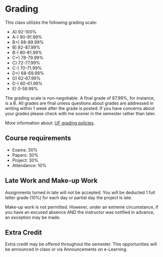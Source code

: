 # Grading

This class utilizes the following grading scale:

* A) 92-100%
* A-) 90-91.99%
* B+) 88-89.99%
* B) 82-87.99%
* B-) 80-81.99%
* C+) 78-79.99%
* C) 72-77.99%
* C-) 70-71.99%
* D+) 68-69.99%
* D) 62-67.99%
* D-) 60-61.99%
* E) 0-59.99%

The grading scale is non-negotiable. A final grade of 87.99%, for instance, is a B. All grades are final unless questions about grades are addressed in writing within 1 week after the grade is posted. If you have concerns about your grades please check with me sooner in the semester rather than later.

More information about: [UF grading policies](https://catalog.ufl.edu/ugrad/current/regulations/info/grades.aspx).

## Course requirements

* Exams: 30%
* Papers: 30%
* Project: 30%
* Attendance: 10%

## Late Work and Make-up Work

Assignments turned in late will not be accepted. You will be deducted 1 full letter grade (10%) for each day or partial day the project is late.

Make-up work is not permitted. However, under an extreme circumstance, if you have an excused absence AND the instructor was notified in advance, an exception may be made.

## Extra Credit

Extra credit may be offered throughout the semester. This opportunities will be announced in class or via Announcements on e-Learning.